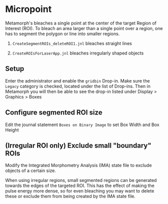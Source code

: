 Micropoint
==========
Metamorph's bleaches a single point at the center of the target 
Region of Interest (ROI).
To bleach an area larger than a single point over a region, one has
to segment the polygon or line into smaller regions.

1.  `CreateSegmentROIs_deleteROI1.jnl` bleaches straight lines

2.  `CreateROIsForLaserApp.jnl` bleaches irregularly shaped objects


Setup
-----
Enter the administrator and enable the `gridbin` Drop-in.
Make sure the `Legacy` category is checked, located under
the list of Drop-ins.  Then in Metamorph you will then be able to
see the drop-in listed under Display > Graphics > Boxes


Configure segmented ROI size
----------------------------
Edit the journal statement `Boxes on Binary Image` to set Box Width
and Box Height


(Irregular ROI only) Exclude small "boundary" ROIs
---------------------------------------------------
Modify the Integrated Morphometry Analysis (IMA) state file to
exclude objects of a certain size.

When using irregular regions, small segmented regions can be
generated towards the edges of the targeted ROI.  This has the
effect of making the pulse energy more dense, so for even bleaching
you may want to delete these or exclude them from being created
by the IMA state file.